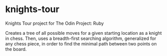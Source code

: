 # knights-tour
Knights Tour project for The Odin Project: Ruby

Creates a tree of all possible moves for a given starting location as a knight in chess. Then, uses a breadth-first searching algorithm, generalized for any chess piece, in order to find the minimal path between two points on the board.
